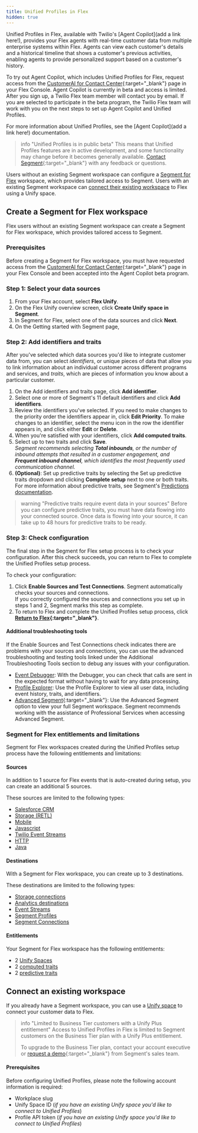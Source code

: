 ```yaml
---
title: Unified Profiles in Flex
hidden: true
---
```


Unified Profiles in Flex, available with Twilio's [Agent Copilot](add a link here!), provides your Flex agents with real-time customer data from multiple enterprise systems within Flex. Agents can view each customer's details and a historical timeline that shows a customer's previous activities, enabling agents to provide personalized support based on a customer's history.

To try out Agent Copilot, which includes Unified Profiles for Flex, request access from the [CustomerAI for Contact Center](https://console.twilio.com/us1/develop/flex/customerai/overview){:target="_blank"} page in your Flex Console. Agent Copilot is currently in beta and access is limited. After you sign up, a Twilio Flex team member will contact you by email. If you are selected to participate in the beta program, the Twilio Flex team will work with you on the next steps to set up Agent Copilot and Unified Profiles. 

For more information about Unified Profiles, see the [Agent Copilot](add a link here!) documentation.

> info "Unified Profiles is in public beta"
> This means that Unified Profiles features are in active development, and some functionality may change before it becomes generally available. [Contact Segment](https://segment.com/help/contact/){:target="_blank"} with any feedback or questions. <!--- or contact Flex instead?--->

Users without an existing Segment workspace can configure a [Segment for Flex](#configure-a-segment-for-flex-workspace) workspace, which provides tailored access to Segment. Users with an existing Segment workspace can [connect their existing workspace](#connect-an-existing-workspace) to Flex using a Unify space.

## Create a Segment for Flex workspace

Flex users without an existing Segment workspace can create a Segment for Flex workspace, which provides tailored access to Segment. 

### Prerequisites

Before creating a Segment for Flex workspace, you must have requested access from the [CustomerAI for Contact Center](https://console.twilio.com/us1/develop/flex/customerai/overview){:target="_blank"} page in your Flex Console and been accepted into the Agent Copilot beta program.

### Step 1: Select your data sources

1. From your Flex account, select **Flex Unify**. 
3. On the Flex Unify overview screen, click **Create Unify space in Segment**.
4. In Segment for Flex, select one of the data sources and click **Next**.
5. On the Getting started with Segment page, 


<!--Set up data source
Options:
SFC & DW
DW
Other
Click Next.
Info modal explaining how it works, click Continue.
Getting started with Segment screen
Add connections
Salesforce
Click button under Connect [Connection Name]
Log in to service
Return to Segment
Data Warehouse
Click Connect data warehouse.
Select a data warehouse
Give your data warehouse a name
Authenticate your data warehouse with a user that has read and write permissions
Create a model
Create a mapping-->

### Step 2: Add identifiers and traits
After you've selected which data sources you'd like to integrate customer data from, you can select _identifiers_, or unique pieces of data that allow you to link information about an individual customer across different programs and services, and _traits_, which are pieces of information you know about a particular customer. 

1. On the Add identifiers and traits page, click **Add identifier**. 
2. Select one or more of Segment's 11 default identifiers and click **Add identifiers**.
3. Review the identifiers you've selected. If you need to make changes to the priority order the identifiers appear in, click **Edit Priority**. To make changes to an identifier, select the menu icon in the row the identifier appears in, and click either **Edit** or **Delete**. <!---menu icon??--->
4. When you're satisfied with your identifiers, click **Add computed traits**.
5. Select up to two traits and click **Save**. <br> _Segment recommends selecting **Total inbounds**, or the number of inbound attempts that resulted in a customer engagement, and **Frequent inbound channel**, which identifies the most frequently used communication channel._
6. **(Optional)**: Set up predictive traits by selecting the Set up predictive traits dropdown and clicking **Complete setup** next to one or both traits. For more information about predictive traits, see Segment's [Predictions documentation](/docs/unify/Traits/predictions/).

> warning "Predictive traits require event data in your sources"
> Before you can configure predictive traits, you must have data flowing into your connected source. Once data is flowing into your source, it can take up to 48 hours for predictive traits to be ready. <!---rewrite disclaimer about timing. it's jank rn--->

### Step 3: Check configuration
The final step in the Segment for Flex setup process is to check your configuration. After this check succeeds, you can return to Flex to complete the Unified Profiles setup process.

To check your configuration: 
1. Click **Enable Sources and Test Connections**. Segment automatically checks your sources and connections. 
  <br>If you correctly configured the sources and connections you set up in steps 1 and 2, Segment marks this step as complete.
2. To return to Flex and complete the Unified Profiles setup process, click **[Return to Flex](https://console.twilio.com/us1/develop/flex/){:target="_blank"}**. 

#### Additional troubleshooting tools
If the Enable Sources and Test Connections check indicates there are problems with your sources and connections, you can use the advanced troubleshooting and testing tools linked under the Additional Troubleshooting Tools section to debug any issues with your configuration. 

- [Event Debugger](/docs/connections/sources/debugger/): With the Debugger, you can check that calls are sent in the expected format without having to wait for any data processing. 
- [Profile Explorer](/docs/unify/#profile-explorer): Use the Profile Explorer to view all user data, including event history, traits, and identifiers. 
- [Advanced Segment](https://app.segment.com/goto-my-workspace/overview){:target="_blank"}: Use the Advanced Segment option to view your full Segment workspace. Segment recommends working with the assistance of Professional Services when accessing Advanced Segment.

### Segment for Flex entitlements and limitations

Segment for Flex workspaces created during the Unified Profiles setup process have the following entitlements and limitations:

#### Sources

In addition to 1 source for Flex events that is auto-created during setup, you can create an additional 5 sources.

These sources are limited to the following types:
  - [Salesforce CRM](/docs/connections/sources/catalog/cloud-apps/salesforce/)
  - [Storage (RETL)](/docs/connections/reverse-etl/#step-1-add-a-source)
  - [Mobile](/docs/connections/sources/catalog/#mobile) 
  - [Javascript](/docs/connections/sources/catalog/libraries/website/javascript/)
  - [Twilio Event Streams](/docs/connections/sources/catalog/cloud-apps/twilio/) <!---- this is an obj cloud source and not event streams, am I missing something??---> 
  - [HTTP](/docs/connections/sources/catalog/libraries/server/http-api/)
  - [Java](/docs/connections/sources/catalog/libraries/server/java/)

#### Destinations

With a Segment for Flex workspace, you can create up to 3 destinations.

These destinations are limited to the following types:
- [Storage connections](/docs/connections/storage/catalog/)
- [Analytics destinations](/docs/connections/destinations/catalog/#analytics)
- [Event Streams](/docs/connections/destinations/#event-streams-destinations)
- [Segment Profiles](/docs/connections/destinations/catalog/actions-segment-profiles/)
- [Segment Connections](/docs/connections/destinations/catalog/actions-segment/)


#### Entitlements

Your Segment for Flex workspace has the following entitlements:

- 2 [Unify Spaces](/docs/unify/quickstart/)
- 2 [computed traits](/docs/unify/Traits/computed-traits/)
- 2 [predictive traits](/docs/unify/traits/predictions/)


## Connect an existing workspace

If you already have a Segment workspace, you can use a [Unify space](/docs/unify/quickstart/) to connect your customer data to Flex. 

> info "Limited to Business Tier customers with a Unify Plus entitlement"
> Access to Unified Profiles in Flex is limited to Segment customers on the Business Tier plan with a Unify Plus entitlement. 
>
>  
> To upgrade to the Business Tier plan, contact your account executive or [request a demo](https://segment.com/demo/){:target="_blank"} from Segment's sales team. 

#### Prerequisites

Before configuring Unified Profiles, please note the following account information is required: 
- Workplace slug
- Unify Space ID (_if you have an existing Unify space you'd like to connect to Unified Profiles_)
- Profile API token (_if you have an existing Unify space you'd like to connect to Unified Profiles_)
<!--- may take this out. seems silly to note as a prereq if you haven't created it yet- Flex source write key (which you configure during the setup process)--->

<!---Notes/prerequisites
Note that the following account information is required:
Workspace slug
Space ID
Profile API token
Flex source write key (must be a server source(?) can this be an existing source or is this a source that you have to set up during the Unified Profiles setup process?)

Note that you can create a new Unify space/data sources, but you can also use existing ones
Step 1: Reach out to friends@ or similar to start the kickoff process
Step 2: Set up a Unify Space
Can be an existing Unify Space. If it is, proceed directly to step 3
If it needs to be a new space:
Create a dev space
Verify that profiles are created as expected
Create prod space (can copy over settings)
Step 3: Create a Profile API key for your Unify space
Unify > Unify Settings
Select API access
Select +Generate Token button
Enter a name for your Profile API token and enter the password for your Segment account, then click Generate token (does Segment recommend a naming convention, like “Unified Profiles Profile API key”?) Copy token, click checkbox confirming you’ve written down your token, then click Done.
Step 4: Connect data sources to your Unify space
Configure one of the Following arrangements:
Salesforce source + dwh destination
Step 1:
Step 2: etc.
Dwh source
Step 1
Step 2: etc.
Connect your data warehouse to your Unify Space
Enable mapping and verify that profiles populate as expected
Step 5: Create a Server source for Flex (THIS COULD BE SIMPLIFIED/REMOVED BEFORE DOCS ARE REQUIRED)
Step 6: Add Configuration Context
Step 7: Creating Computed and Predictive Traits
Note that the preceding step must be completed in Flex and a user must complete an interaction before this step can be completed
Can link to/copy existing docs to set up a few traits. The PS Guide also has some great screenshots of sample traits.
Troubleshooting
Source Debugger
--->
